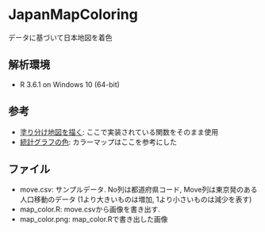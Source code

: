 # JapanMapColoring
データに基づいて日本地図を着色  

## 解析環境
- R 3.6.1 on Windows 10 (64-bit)

## 参考
- [塗り分け地図を描く](http://aoki2.si.gunma-u.ac.jp/R/color-map.html): ここで実装されている関数をそのまま使用  
- [統計グラフの色](https://oku.edu.mie-u.ac.jp/~okumura/stat/colors.html): カラーマップはここを参考にした

## ファイル
- move.csv: サンプルデータ. No列は都道府県コード, Move列は東京発のある人口移動のデータ (1より大きいものは増加, 1より小さいものは減少を表す)  
- map_color.R: move.csvから画像を書き出す.  
- map_color.png: map_color.Rで書き出した画像
